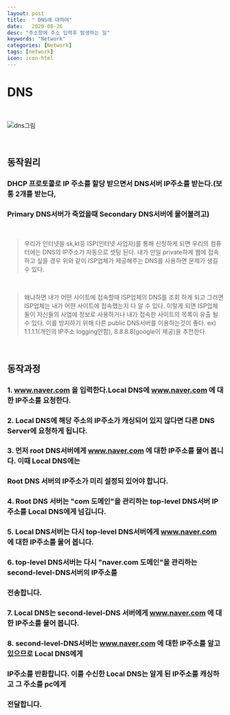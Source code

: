 ```yaml
---
layout: post
title:  " DNS에 대하여"
date:   2020-08-26
desc: "주소창에 주소 입력후 발생하는 일"
keywords: "Network"
categories: [Network]
tags: [network]
icon: icon-html
---
```


DNS
=====

<br/>

![dns그림](https://user-images.githubusercontent.com/37110261/91178371-ff36b800-e71f-11ea-8904-500b6f42bd50.png)

<br/>

## 동작원리
### DHCP 프로토콜로 IP 주소를 할당 받으면서 DNS서버 IP주소를 받는다.(보통 2개를 받는다, 
### Primary DNS서버가 죽었을때 Secondary DNS서버에 물어볼려고)

<br/>

> 우리가 인터넷을 sk,kt등 ISP(인터넷 사업자)를 통해 신청하게 되면 우리의 컴퓨터에는
> DNS의 IP주소가 자동으로 셋팅 된다. 
> 내가 만일 private하게 웹에 접속하고 싶을 경우 위와 같이 ISP업체가 제공해주는 DNS를
> 사용하면 문제가 생길 수 있다. 

<br/>

> 왜냐하면 내가 어떤 사이트에 접속할때 ISP업체의 DNS를 조회 하게 되고 그러면 ISP업체는 내가 어떤 사이트에 접속했는지 다 알 수 있다.
> 이렇게 되면 ISP업체들이 자신들의 사업에 정보로 사용하거나 내가 접속한 사이트의 목록이
> 유출 될 수 있다. 이를 방지하기 위해 다른 public DNS서버를 이용하는것이 좋다.
> ex) 1.1.1.1(개인의 IP주소 logging안함), 8.8.8.8(google이 제공)을 추천한다.

<br/>

## 동작과정

### 1. www.naver.com 을 입력한다.Local DNS에 www.naver.com 에 대한 IP주소를 요청한다.
### 2. Local DNS에 해당 주소의 IP주소가 캐싱되어 있지 않다면 다른 DNS Server에 요청하게 됩니다.
### 3. 먼저 root DNS서버에게 www.naver.com 에 대한 IP주소를 물어 봅니다. 이때 Local DNS에는
### Root DNS 서버의 IP주소가 미리 설정되 있어야 합니다.
### 4. Root DNS 서버는 "com 도메인"을 관리하는 top-level DNS서버 IP주소를 Local DNS에게 넘깁니다.
### 5. Local DNS서버는 다시 top-level DNS서버에게  www.naver.com 에 대한 IP주소를 물어 봅니다.
### 6. top-level DNS서버는 다시 "naver.com 도메인"을 관리하는 second-level-DNS서버의 IP주소를
### 전송합니다.
### 7. Local DNS는 second-level-DNS 서버에게 www.naver.com 에 대한 IP주소를 물어 봅니다.
### 8. second-level-DNS서버는  www.naver.com 에 대한 IP주소를 알고 있으므로 Local DNS에게
### IP주소를 반환합니다. 이를 수신한 Local DNS는 알게 된 IP주소를 캐싱하고 그 주소를 pc에게
### 전달합니다.
